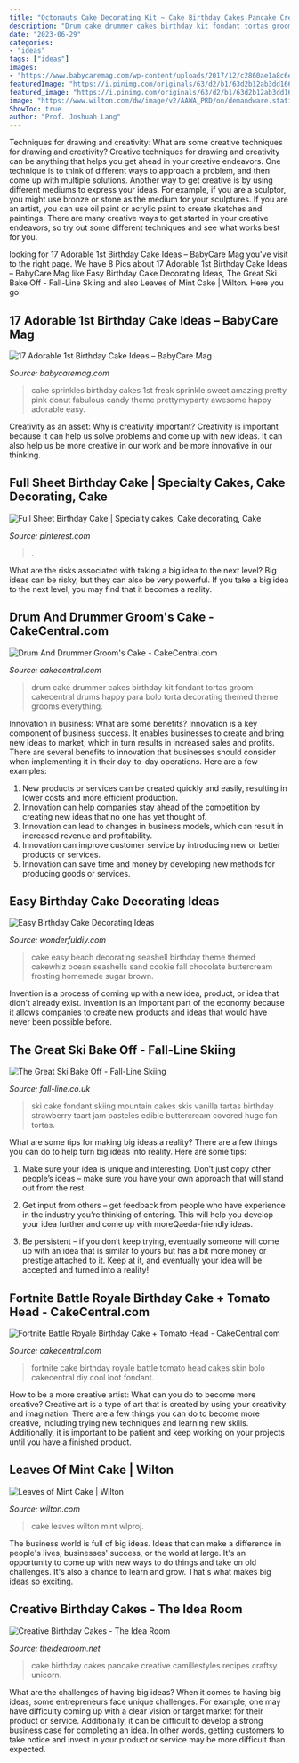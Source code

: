```yaml
---
title: "Octonauts Cake Decorating Kit ~ Cake Birthday Cakes Pancake Creative Camillestyles Recipes Craftsy Unicorn"
description: "Drum cake drummer cakes birthday kit fondant tortas groom cakecentral drums happy para bolo torta decorating themed theme grooms everything"
date: "2023-06-29"
categories:
- "ideas"
tags: ["ideas"]
images:
- "https://www.babycaremag.com/wp-content/uploads/2017/12/c2860ae1a8c6ea80d196f85de2a55096.jpg"
featuredImage: "https://i.pinimg.com/originals/63/d2/b1/63d2b12ab3dd166a16fcb22784dede2e.jpg"
featured_image: "https://i.pinimg.com/originals/63/d2/b1/63d2b12ab3dd166a16fcb22784dede2e.jpg"
image: "https://www.wilton.com/dw/image/v2/AAWA_PRD/on/demandware.static/-/Sites-wilton-project-master/default/dw274b1d1a/images/project/WLPROJ-9134/WiltonLeafHero.jpg?sw=502&amp;sh=502&amp;sm=fit"
ShowToc: true
author: "Prof. Joshuah Lang"
---
```



Techniques for drawing and creativity: What are some creative techniques for drawing and creativity?
Creative techniques for drawing and creativity can be anything that helps you get ahead in your creative endeavors. One technique is to think of different ways to approach a problem, and then come up with multiple solutions. Another way to get creative is by using different mediums to express your ideas. For example, if you are a sculptor, you might use bronze or stone as the medium for your sculptures. If you are an artist, you can use oil paint or acrylic paint to create sketches and paintings. There are many creative ways to get started in your creative endeavors, so try out some different techniques and see what works best for you.

	

		
looking for 17 Adorable 1st Birthday Cake Ideas – BabyCare Mag you've visit to the right page. We have 8 Pics about 17 Adorable 1st Birthday Cake Ideas – BabyCare Mag like Easy Birthday Cake Decorating Ideas, The Great Ski Bake Off - Fall-Line Skiing and also Leaves of Mint Cake | Wilton. Here you go:
		
    
## 17 Adorable 1st Birthday Cake Ideas – BabyCare Mag

<img loading=lazy src="https://www.babycaremag.com/wp-content/uploads/2017/12/c2860ae1a8c6ea80d196f85de2a55096.jpg" onerror="this.onerror=null;this.src='https://tse2.mm.bing.net/th?id=OIP.xCQF995eSnQmc2u34ww06gHaLG&amp;pid=15.1';" alt="17 Adorable 1st Birthday Cake Ideas – BabyCare Mag">

_Source: babycaremag.com_

>cake sprinkles birthday cakes 1st freak sprinkle sweet amazing pretty pink donut fabulous candy theme prettymyparty awesome happy adorable easy. 

	

Creativity as an asset: Why is creativity important?
Creativity is important because it can help us solve problems and come up with new ideas. It can also help us be more creative in our work and be more innovative in our thinking.

    
## Full Sheet Birthday Cake | Specialty Cakes, Cake Decorating, Cake

<img loading=lazy src="https://i.pinimg.com/originals/63/d2/b1/63d2b12ab3dd166a16fcb22784dede2e.jpg" onerror="this.onerror=null;this.src='https://tse3.mm.bing.net/th?id=OIP.K0UfPQstMh1bQ8-OlxvZdgHaJ6&amp;pid=15.1';" alt="Full Sheet Birthday Cake | Specialty cakes, Cake decorating, Cake">

_Source: pinterest.com_

>. 

	

What are the risks associated with taking a big idea to the next level?
Big ideas can be risky, but they can also be very powerful. If you take a big idea to the next level, you may find that it becomes a reality.

    
## Drum And Drummer Groom&#039;s Cake - CakeCentral.com

<img loading=lazy src="https://cdn001.cakecentral.com/gallery/2015/03/900_827927F9qb_drum-and-drummer-grooms-cake.jpg" onerror="this.onerror=null;this.src='https://tse2.mm.bing.net/th?id=OIP.te14TaVqBbmXoUuruirN3QHaLJ&amp;pid=15.1';" alt="Drum And Drummer Groom&#039;s Cake - CakeCentral.com">

_Source: cakecentral.com_

>drum cake drummer cakes birthday kit fondant tortas groom cakecentral drums happy para bolo torta decorating themed theme grooms everything. 

	

Innovation in business: What are some benefits?
Innovation is a key component of business success. It enables businesses to create and bring new ideas to market, which in turn results in increased sales and profits. There are several benefits to innovation that businesses should consider when implementing it in their day-to-day operations. Here are a few examples: 
1) New products or services can be created quickly and easily, resulting in lower costs and more efficient production. 
2) Innovation can help companies stay ahead of the competition by creating new ideas that no one has yet thought of. 
3) Innovation can lead to changes in business models, which can result in increased revenue and profitability. 
4) Innovation can improve customer service by introducing new or better products or services. 
5) Innovation can save time and money by developing new methods for producing goods or services.

    
## Easy Birthday Cake Decorating Ideas

<img loading=lazy src="http://cdn.wonderfuldiy.com/wp-content/uploads/2016/01/Seashell-Cake.jpg" onerror="this.onerror=null;this.src='https://tse2.mm.bing.net/th?id=OIP.X6qESmVosCRu2QOO0OBc5QHaLl&amp;pid=15.1';" alt="Easy Birthday Cake Decorating Ideas">

_Source: wonderfuldiy.com_

>cake easy beach decorating seashell birthday theme themed cakewhiz ocean seashells sand cookie fall chocolate buttercream frosting homemade sugar brown. 

	

Invention is a process of coming up with a new idea, product, or idea that didn't already exist. Invention is an important part of the economy because it allows companies to create new products and ideas that would have never been possible before.

    
## The Great Ski Bake Off - Fall-Line Skiing

<img loading=lazy src="https://www.fall-line.co.uk/wp-content/uploads/2015/09/415d05caeefa489174c5620adf9ce6d0.jpg" onerror="this.onerror=null;this.src='https://tse4.mm.bing.net/th?id=OIP.FsWgRwX7-0vq-eQ63oiXTgHaJ4&amp;pid=15.1';" alt="The Great Ski Bake Off - Fall-Line Skiing">

_Source: fall-line.co.uk_

>ski cake fondant skiing mountain cakes skis vanilla tartas birthday strawberry taart jam pasteles edible buttercream covered huge fan tortas. 

	

What are some tips for making big ideas a reality?
There are a few things you can do to help turn big ideas into reality. Here are some tips:
1. Make sure your idea is unique and interesting. Don’t just copy other people’s ideas – make sure you have your own approach that will stand out from the rest.

2. Get input from others – get feedback from people who have experience in the industry you’re thinking of entering. This will help you develop your idea further and come up with moreQaeda-friendly ideas.

3. Be persistent – if you don’t keep trying, eventually someone will come up with an idea that is similar to yours but has a bit more money or prestige attached to it. Keep at it, and eventually your idea will be accepted and turned into a reality!

    
## Fortnite Battle Royale Birthday Cake + Tomato Head - CakeCentral.com

<img loading=lazy src="https://cdn001.cakecentral.com/gallery/2018/10/900_fortnite-battle-royale-birthday-cake-tomato-head-7000145itjt.jpg" onerror="this.onerror=null;this.src='https://tse2.mm.bing.net/th?id=OIP.5-mAFZFhpQPFzfbYH3Ly3QHaJ4&amp;pid=15.1';" alt="Fortnite Battle Royale Birthday Cake + Tomato Head - CakeCentral.com">

_Source: cakecentral.com_

>fortnite cake birthday royale battle tomato head cakes skin bolo cakecentral diy cool loot fondant. 

	

How to be a more creative artist: What can you do to become more creative?
Creative art is a type of art that is created by using your creativity and imagination. There are a few things you can do to become more creative, including trying new techniques and learning new skills. Additionally, it is important to be patient and keep working on your projects until you have a finished product.

    
## Leaves Of Mint Cake | Wilton

<img loading=lazy src="https://www.wilton.com/dw/image/v2/AAWA_PRD/on/demandware.static/-/Sites-wilton-project-master/default/dw274b1d1a/images/project/WLPROJ-9134/WiltonLeafHero.jpg?sw=502&amp;sh=502&amp;sm=fit" onerror="this.onerror=null;this.src='https://tse3.mm.bing.net/th?id=OIP.hMjnbP92YApH-QCnaasVTAHaHa&amp;pid=15.1';" alt="Leaves of Mint Cake | Wilton">

_Source: wilton.com_

>cake leaves wilton mint wlproj. 

	

The business world is full of big ideas. Ideas that can make a difference in people's lives, businesses' success, or the world at large. It's an opportunity to come up with new ways to do things and take on old challenges. It's also a chance to learn and grow. That's what makes big ideas so exciting.

    
## Creative Birthday Cakes - The Idea Room

<img loading=lazy src="http://www.theidearoom.net/wp-content/uploads/2017/04/pancake-cake.jpg" onerror="this.onerror=null;this.src='https://tse4.mm.bing.net/th?id=OIP.ofTwA4FR0yDU2muUSJLNbgHaK0&amp;pid=15.1';" alt="Creative Birthday Cakes - The Idea Room">

_Source: theidearoom.net_

>cake birthday cakes pancake creative camillestyles recipes craftsy unicorn. 

	

What are the challenges of having big ideas?
When it comes to having big ideas, some entrepreneurs face unique challenges. For example, one may have difficulty coming up with a clear vision or target market for their product or service. Additionally, it can be difficult to develop a strong business case for completing an idea. In other words, getting customers to take notice and invest in your product or service may be more difficult than expected.

